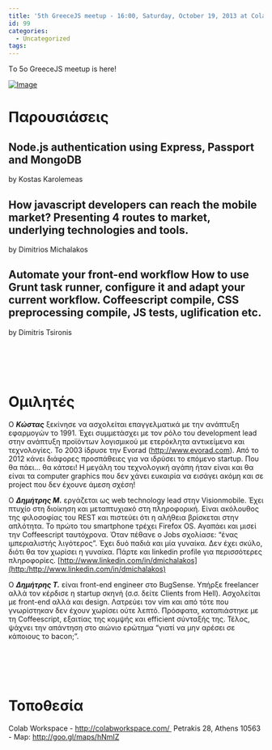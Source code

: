 ```yaml
---
title: '5th GreeceJS meetup - 16:00, Saturday, October 19, 2013 at Colab'
id: 99
categories:
  - Uncategorized
tags:
---
```


Τo 5o GreeceJS meetup is here!

[![Image](http://greecejs.files.wordpress.com/2013/10/javascript-logo.png?w=487)](http://greecejs.files.wordpress.com/2013/10/javascript-logo.png)

# Παρουσιάσεις

## Node.js authentication using Express, Passport and MongoDB
by Kostas Karolemeas

## How javascript developers can reach the mobile market? Presenting 4 routes to market, underlying technologies and tools.
by Dimitrios Michalakos

## Automate your front-end workflow How to use Grunt task runner, configure it and adapt your current workflow. Coffeescript compile, CSS preprocessing compile, JS tests, uglification etc.
by Dimitris Tsironis

#  

# Ομιλητές

Ο _**Κώστας**_ ξεκίνησε να ασχολείται επαγγελματικά με την ανάπτυξη εφαρμογών το 1991\. Έχει συμμετάσχει με τον ρόλο του development lead στην ανάπτυξη προϊόντων λογισμικού με ετερόκλητα αντικείμενα και τεχνολογίες. Το 2003 ίδρυσε την Εvorad (http://www.evorad.com). Από το 2012 κάνει διάφορες προσπάθειες για να ιδρύσει το επόμενο startup. Που θα πάει... θα κάτσει! Η μεγάλη του τεχνολογική αγάπη ήταν είναι και θα είναι τα computer graphics που δεν χάνει ευκαιρία να εισάγει ακόμη και σε project που δεν έχουνε άμεση σχέση!

Ο _**Δημήτρης Μ.**_ εργάζεται ως web technology lead στην Visionmobile. Έχει πτυχίο στη διοίκηση και μεταπτυχιακό στη πληροφορική. Είναι ακόλουθος της φιλοσοφίας του REST και πιστεύει ότι η αλήθεια βρίσκεται στην απλότητα. Το πρώτο του smartphone τρέχει Firefox OS. Αγαπάει και μισεί την Coffeescript ταυτόχρονα. Όταν πέθανε ο Jobs σχολίασε: “ένας ιμπεριαλιστής λιγότερος”. Έχει δυό παδιά και μία γυναίκα. Δεν έχει σκύλο, διότι θα τον χωρίσει η γυναίκα. Πάρτε και linkedin profile για περισσότερες πληροφορίες. [http://www.linkedin.com/in/dmichalakos](http:/http://www.linkedin.com/in/dmichalakos)

Ο _**Δημήτρης Τ.**_ είναι front-end engineer στο BugSense. Υπήρξε freelancer αλλά τον κέρδισε η startup σκηνή (σ.σ. δείτε Clients from Hell). Ασχολείται με front-end αλλά και design. Λατρεύει τον vim και από τότε που γνωρίστηκαν δεν έχουν χωρίσει ούτε λεπτό. Πρόσφατα, καταπιάστηκε με τη Coffeescript, εξαιτίας της κομψής και efficient σύνταξής της. Τέλος, ψάχνει την απάντηση στο αιώνιο ερώτημα “γιατί να μην αρέσει σε κάποιους το bacon;”.

#  

# Τοποθεσία

Colab Workspace - http://colabworkspace.com/ 
Petrakis 28, Athens 10563 - Map: http://goo.gl/maps/hNmIZ